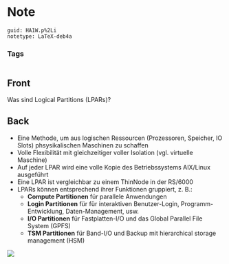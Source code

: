 # Note
```
guid: HA1W.p%2Li
notetype: LaTeX-deb4a
```

### Tags
```
```

## Front
Was sind Logical Partitions (LPARs)?

## Back
<div>
<ul>
<li>Eine Methode, um aus logischen Ressourcen (Prozessoren, Speicher, IO Slots) phsysikalischen Maschinen zu schaffen</li>
<li>Volle Flexibilität mit gleichzeitiger voller Isolation (vgl. virtuelle Maschine)</li>
<li>Auf jeder LPAR wird eine volle Kopie des Betriebssystems AIX/Linux ausgeführt</li>
<li>Eine LPAR ist vergleichbar zu einem ThinNode in der RS/6000</li>
<li>
LPARs können entsprechend ihrer Funktionen gruppiert, z. B.:
<ul>
<li><b>Compute Partitionen</b> für parallele Anwendungen</li>
<li><b>Login Partitionen</b> für für interaktiven Benutzer-Login, Programm-Entwicklung, Daten-Management, usw.</li>
<li><b>I/O Partitionen</b> für Fastplatten-I/O und das Global Parallel File System (GPFS)</li>
<li><b>TSM Partitionen</b> für Band-I/O und Backup mit hierarchical storage management (HSM)</li></ul></li></ul></div><div><img src="paste-3eec5600a893a6805a08ebd427bd8fb1342ffef1.jpg">
</div><div>
</div>

